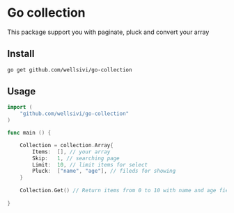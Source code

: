 # Go collection

This package support you with paginate, pluck and convert your array

## Install

```bash
go get github.com/wellsivi/go-collection
```

## Usage

```go
import (
    "github.com/wellsivi/go-collection"
)

func main () {

    Collection = collection.Array{
        Items:  [], // your array
        Skip:   1, // searching page
        Limit:  10, // limit items for select
        Pluck:  ["name", "age"], // fileds for showing
    }
    
    Collection.Get() // Return items from 0 to 10 with name and age fields
    
}
```